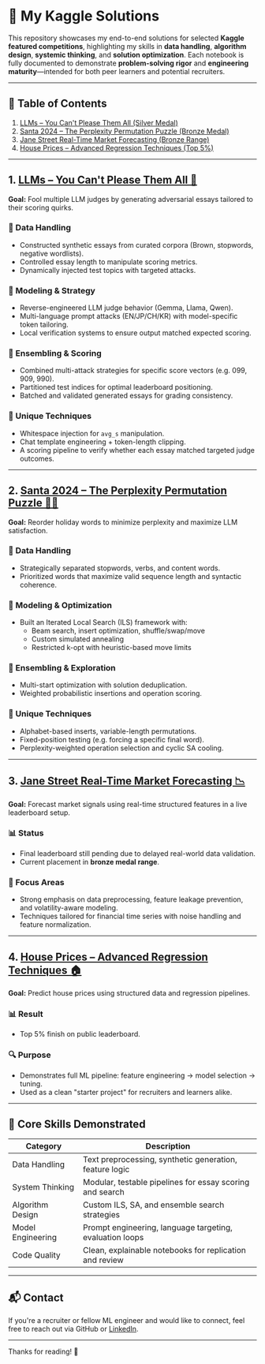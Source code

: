 # 🧠 My Kaggle Solutions

This repository showcases my end-to-end solutions for selected **Kaggle featured competitions**, highlighting my skills in **data handling**, **algorithm design**, **systemic thinking**, and **solution optimization**. Each notebook is fully documented to demonstrate **problem-solving rigor** and **engineering maturity**—intended for both peer learners and potential recruiters.

---

## 🧩 Table of Contents

1. [LLMs – You Can't Please Them All (Silver Medal)](#1-llms--you-cant-please-them-all)
2. [Santa 2024 – The Perplexity Permutation Puzzle (Bronze Medal)](#2-santa-2024--the-perplexity-permutation-puzzle)
3. [Jane Street Real-Time Market Forecasting (Bronze Range)](#3-jane-street-real-time-market-forecasting)
4. [House Prices – Advanced Regression Techniques (Top 5%)](#4-house-prices--advanced-regression-techniques)

---

## 1. [LLMs – You Can't Please Them All 🥈](https://github.com/Creative-Ataraxia/Kaggle_Solutions/blob/main/LLM_solution.ipynb)

**Goal:** Fool multiple LLM judges by generating adversarial essays tailored to their scoring quirks.

### 🧰 Data Handling
- Constructed synthetic essays from curated corpora (Brown, stopwords, negative wordlists).
- Controlled essay length to manipulate scoring metrics.
- Dynamically injected test topics with targeted attacks.

### 🧠 Modeling & Strategy
- Reverse-engineered LLM judge behavior (Gemma, Llama, Qwen).
- Multi-language prompt attacks (EN/JP/CH/KR) with model-specific token tailoring.
- Local verification systems to ensure output matched expected scoring.

### 🧪 Ensembling & Scoring
- Combined multi-attack strategies for specific score vectors (e.g. 099, 909, 990).
- Partitioned test indices for optimal leaderboard positioning.
- Batched and validated generated essays for grading consistency.

### 🧵 Unique Techniques
- Whitespace injection for `avg_s` manipulation.
- Chat template engineering + token-length clipping.
- A scoring pipeline to verify whether each essay matched targeted judge outcomes.

---

## 2. [Santa 2024 – The Perplexity Permutation Puzzle 🎄🥉](https://github.com/Creative-Ataraxia/Kaggle_Solutions/blob/main/santa2024_solution.ipynb)

**Goal:** Reorder holiday words to minimize perplexity and maximize LLM satisfaction.

### 🧰 Data Handling
- Strategically separated stopwords, verbs, and content words.
- Prioritized words that maximize valid sequence length and syntactic coherence.

### 🧠 Modeling & Optimization
- Built an Iterated Local Search (ILS) framework with:
  - Beam search, insert optimization, shuffle/swap/move
  - Custom simulated annealing
  - Restricted k-opt with heuristic-based move limits

### 🧪 Ensembling & Exploration
- Multi-start optimization with solution deduplication.
- Weighted probabilistic insertions and operation scoring.

### 🧵 Unique Techniques
- Alphabet-based inserts, variable-length permutations.
- Fixed-position testing (e.g. forcing a specific final word).
- Perplexity-weighted operation selection and cyclic SA cooling.

---

## 3. [Jane Street Real-Time Market Forecasting 📉](https://github.com/Creative-Ataraxia/Kaggle_Solutions/blob/main/jane_street_solution.ipynb)

**Goal:** Forecast market signals using real-time structured features in a live leaderboard setup.

### 📊 Status
- Final leaderboard still pending due to delayed real-world data validation.
- Current placement in **bronze medal range**.

### 🧠 Focus Areas
- Strong emphasis on data preprocessing, feature leakage prevention, and volatility-aware modeling.
- Techniques tailored for financial time series with noise handling and feature normalization.

---

## 4. [House Prices – Advanced Regression Techniques 🏠](https://github.com/Creative-Ataraxia/Kaggle_Solutions/blob/main/housing_price_solution.ipynb)

**Goal:** Predict house prices using structured data and regression pipelines.

### 📊 Result
- Top 5% finish on public leaderboard.

### 🔍 Purpose
- Demonstrates full ML pipeline: feature engineering → model selection → tuning.
- Used as a clean "starter project" for recruiters and learners alike.

---

## 🧠 Core Skills Demonstrated

| Category              | Description                                              |
|-----------------------|----------------------------------------------------------|
| Data Handling         | Text preprocessing, synthetic generation, feature logic |
| System Thinking       | Modular, testable pipelines for essay scoring and search |
| Algorithm Design      | Custom ILS, SA, and ensemble search strategies           |
| Model Engineering     | Prompt engineering, language targeting, evaluation loops |
| Code Quality          | Clean, explainable notebooks for replication and review  |

---

## 📬 Contact

If you're a recruiter or fellow ML engineer and would like to connect, feel free to reach out via GitHub or [LinkedIn](https://www.linkedin.com/in/your-profile).

---

Thanks for reading! 🎯
